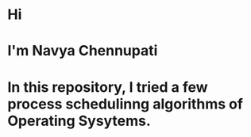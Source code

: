 # Hi
# I'm Navya Chennupati
# In this repository, I tried a few process schedulinng algorithms of Operating Sysytems.
